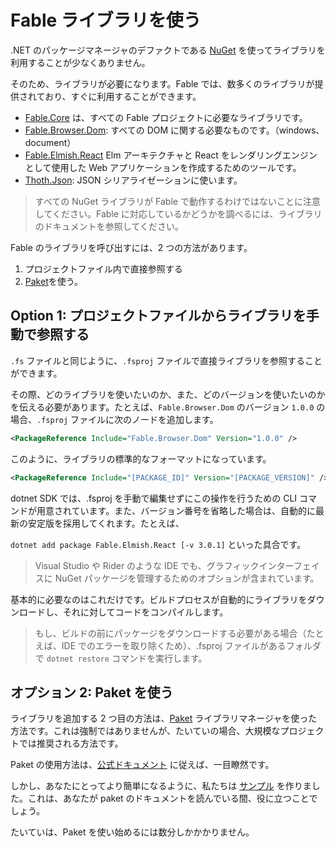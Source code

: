# Fable ライブラリを使う

.NET のパッケージマネージャのデファクトである [NuGet](https://www.nuget.org/) を使ってライブラリを利用することが少なくありません。

そのため、ライブラリが必要になります。Fable では、数多くのライブラリが提供されており、すぐに利用することができます。

- [Fable.Core](https://www.nuget.org/packages/Fable.Core/) は、すべての Fable プロジェクトに必要なライブラリです。
- [Fable.Browser.Dom](https://www.nuget.org/packages/Fable.Browser.Dom): すべての DOM に関する必要なものです。（windows、document）
- [Fable.Elmish.React](https://www.nuget.org/packages/Fable.Elmish.React) Elm アーキテクチャと React をレンダリングエンジンとして使用した Web アプリケーションを作成するためのツールです。
- [Thoth.Json](https://www.nuget.org/packages/Thoth.Json): JSON シリアライゼーションに使います。

> すべての NuGet ライブラリが Fable で動作するわけではないことに注意してください。Fable に対応しているかどうかを調べるには、ライブラリのドキュメントを参照してください。

Fable のライブラリを呼び出すには、2 つの方法があります。

1. プロジェクトファイル内で直接参照する
2. [Paket](https://fsprojects.github.io/Paket/)を使う。

## Option 1: プロジェクトファイルからライブラリを手動で参照する

`.fs` ファイルと同じように、`.fsproj` ファイルで直接ライブラリを参照することができます。

その際、どのライブラリを使いたいのか、また、どのバージョンを使いたいのかを伝える必要があります。たとえば、`Fable.Browser.Dom` のバージョン `1.0.0` の場合、`.fsproj` ファイルに次のノードを追加します。

```xml
<PackageReference Include="Fable.Browser.Dom" Version="1.0.0" />
```

このように、ライブラリの標準的なフォーマットになっています。

```xml
<PackageReference Include="[PACKAGE_ID]" Version="[PACKAGE_VERSION]" />
```

dotnet SDK では、.fsproj を手動で編集せずにこの操作を行うための CLI コマンドが用意されています。また、バージョン番号を省略した場合は、自動的に最新の安定版を採用してくれます。たとえば、

`dotnet add package Fable.Elmish.React [-v 3.0.1]` といった具合です。

> Visual Studio や Rider のような IDE でも、グラフィックインターフェイスに NuGet パッケージを管理するためのオプションが含まれています。

基本的に必要なのはこれだけです。ビルドプロセスが自動的にライブラリをダウンロードし、それに対してコードをコンパイルします。

> もし、ビルドの前にパッケージをダウンロードする必要がある場合（たとえば、IDE でのエラーを取り除くため）、.fsproj ファイルがあるフォルダで `dotnet restore` コマンドを実行します。

## オプション 2: Paket を使う

ライブラリを追加する 2 つ目の方法は、[Paket](https://fsprojects.github.io/Paket/) ライブラリマネージャを使った方法です。これは強制ではありませんが、たいていの場合、大規模なプロジェクトでは推奨される方法です。

Paket の使用方法は、[公式ドキュメント](https://fsprojects.github.io/Paket/get-started.html) に従えば、一目瞭然です。

しかし、あなたにとってより簡単になるように、私たちは [サンプル](https://github.com/fable-compiler/fable2-samples/tree/master/withpaket) を作りました。これは、あなたが paket のドキュメントを読んでいる間、役に立つことでしょう。

たいていは、Paket を使い始めるには数分しかかかりません。
